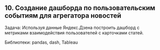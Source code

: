 ## 10. Создание дашборда по пользовательским событиям для агрегатора новостей
Задача: Используя данные Яндекс.Дзена построить дашборд с метриками взаимодействия пользователей с карточками статей.

Библиотеки: pandas, dash, Tableau

